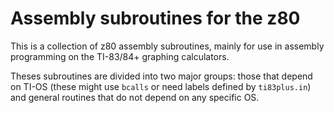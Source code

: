 # Assembly subroutines for the z80

This is a collection of z80 assembly subroutines, mainly for use in assembly programming on
the TI-83/84+ graphing calculators.

Theses subroutines are divided into two major groups: those that depend on TI-OS
(these might use `bcalls` or need labels defined by `ti83plus.in`) and general 
routines that do not depend on any specific OS.
